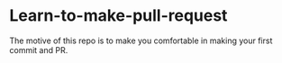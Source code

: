 # Learn-to-make-pull-request
The motive of this repo is to make you comfortable in making your first commit and PR.
